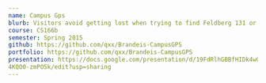 ```yaml
---
name: Campus Gps
blurb: Visitors avoid getting lost when trying to find Feldberg 131 or Gzag 124
course: CS166b
semester: Spring 2015
github: https://github.com/qxx/Brandeis-CampusGPS
portfolio: https://github.com/qxx/Brandeis-CampusGPS
presentation: https://docs.google.com/presentation/d/19FdRlhGBBfHIDk4wQVIjUNTLJOSXHVl
4KQO0-zmPO5k/edit?usp=sharing
---
```

